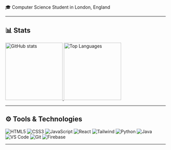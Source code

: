 🎓 Computer Science Student in London, England

---

## 📊 Stats

<a href="https://github.com/srahman14">
  <img height="180em" src="https://github-readme-stats.vercel.app/api?username=srahman14&show_icons=true&theme=radical" alt="GitHub stats"/>
</a>
<a href="https://github.com/srahman14">
  <img height="180em" src="https://github-readme-stats.vercel.app/api/top-langs/?username=srahman14&layout=compact&theme=radical&langs_count=8" alt="Top Languages"/>
</a>

---

## ⚙️ Tools & Technologies

![HTML5](https://img.shields.io/badge/-HTML5-E34F26?style=flat&logo=html5&logoColor=white)
![CSS3](https://img.shields.io/badge/-CSS3-1572B6?style=flat&logo=css3)
![JavaScript](https://img.shields.io/badge/-JavaScript-F7DF1E?style=flat&logo=javascript&logoColor=black)
![React](https://img.shields.io/badge/-ReactJs-61DAFB?logo=react&logoColor=white&style=for-the-badge)
![Tailwind](https://img.shields.io/badge/Tailwind_CSS-grey?style=for-the-badge&logo=tailwind-css&logoColor=38B2AC)
![Python](https://img.shields.io/badge/-Python-3776AB?style=flat&logo=python&logoColor=white)
![Java](https://img.shields.io/badge/-Java-007396?style=flat&logo=java&logoColor=white)
![VS Code](https://img.shields.io/badge/-VS%20Code-007ACC?style=flat&logo=visual-studio-code)
![Git](https://img.shields.io/badge/-Git-F05032?style=flat&logo=git&logoColor=white)
![Firebase](https://img.shields.io/badge/-Firebase-FFCA28?style=flat&logo=firebase&logoColor=black)

---

